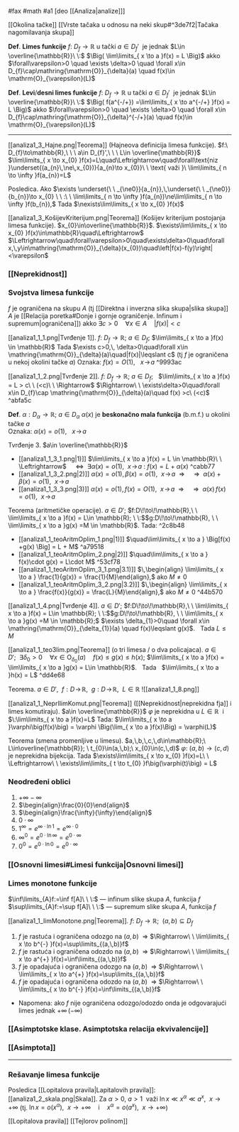 #fax #math #a1 [deo [[Analiza|analize]]]
$\:$

[[Okolina tačke]]
[[Vrste tačaka u odnosu na neki skup#^3de7f2|Tačaka nagomilavanja skupa]]


**Def**. **Limes funkcije** $f:\ D_{f}\to\mathbb{R}$ u tački $a\in  D_{f}'\:$ je jednak $L\in \overline{\mathbb{R}}\ \:$  $\Big( \lim\limits_{ x \to a }f(x) = L \Big)$ akko $\forall\varepsilon>0 \quad \exists \delta>0 \quad \forall x\in D_{f}\cap\mathring{\mathrm{O}}_{\delta}(a) \quad f(x)\in \mathrm{O}_{\varepsilon}(L)$

**Def**. **Levi**/**desni limes funkcije** $f:\ D_{f}\to\mathbb{R}$ u tački $a\in  D_{f}'\:$ je jednak $L\in \overline{\mathbb{R}}\ \:$  $\Big( f(a^{-/+}) =\lim\limits_{ x \to a^{-/+} }f(x) = L \Big)$ akko $\forall\varepsilon>0 \quad \exists \delta>0 \quad \forall x\in D_{f}\cap\mathring{\mathrm{O}}_{\delta}^{-/+}(a) \quad f(x)\in \mathrm{O}_{\varepsilon}(L)$

--- 

[[analiza1_3_Hajne.png|Teorema]] (Hajneova definicija limesa funkcije).
$f:\ D_{f}\to\mathbb{R},\ \ \ a\in  D_{f}',\ \ \  L\in \overline{\mathbb{R}}$
$\lim\limits_{ x \to x_{0} }f(x)=L\quad\Leftrightarrow\quad\forall\text{niz }\underset{(a_{n}\,\ne\,x_{0})}{a_{n}\to x_{0}}\ \ \text{ važi }\ \lim\limits_{ n \to \infty }f(a_{n})=L$

Posledica. Ako $\exists \underset{\ \ _{\ne0}}{a_{n}},\,\underset{\ \ _{\ne0}}{b_{n}}\to x_{0} \ \ :\ \ \lim\limits_{ n \to \infty }f(a_{n})\ne\lim\limits_{ n \to \infty }f(b_{n}),$
Tada $\nexists\lim\limits_{ x \to x_{0} }f(x)$
$\:$

[[analiza1_3_KošijevKriterijum.png|Teorema]] (Košijev kriterijum postojanja limesa funkcije). $x_{0}\in\overline{\mathbb{R}}$.
$\exists\lim\limits_{ x \to x_{0} }f(x)\in\mathbb{R}\quad\Leftrightarrow$
$\Leftrightarrow\quad\forall\varepsilon>0\quad\exists\delta>0\quad\forall x,\,y\in\mathring{\mathrm{O}}_{\delta}(x_{0})\quad\left|f(x)-f(y)\right|<\varepsilon$

### [[Neprekidnost]]

### Svojstva limesa funkcije

$f$ je ograničena na skupu $A$ (tj [[Direktna i inverzna slika skupa|slika skupa]] $A$ je [[Relacija poretka#Donje i gornje ograničenje. Infinum i supremum|ograničena]]) akko $\exists c>0 \quad \forall x\in A \quad |f(x)|<c$ 

[[analiza1_1_1.png|Tvrđenje 1]]. $f:\ D_{f}\to \mathbb{R}$; $a\in D_{f}$; $\lim\limits_{ x \to a }f(x) \in \mathbb{R}$ 
Tada $\exists c>0,\, \delta>0\quad\forall x\in \mathring{\mathrm{O}}_{\delta}(a)\quad|f(x)|\leqslant c$ 
(tj $f$ je ograničena u nekoj okolini tačke $a$)
Oznaka: $f(x) = O(1),\ \ \ x\!\to\! a$  ^9993ac

[[analiza1_1_2.png|Tvrđenje 2]]. $f:\ D_{f}\to \mathbb{R}$; $a\in D_{f}$; $\:$ $\lim\limits_{ x \to a }f(x) = L > c\ \  (<c)\ \ \Rightarrow$ $\Rightarrow\ \ \exists\delta>0\quad\forall x\in D_{f}\cap \mathring{\mathrm{O}}_{\delta}(a)\quad f(x) >c\  (<c)$  ^abfa5c

**Def**. $\alpha:D_{\alpha}\to \mathbb{R}$; $a\in D_{\alpha}$
$\alpha(x)$ je **beskonačno mala funkcija** (b.m.f.) u okolini tačke $a$  
Oznaka: $\alpha(x)=o(1),\ \ \ x\!\to\!a$

Tvrđenje 3. $a\in \overline{\mathbb{R}}$
- [[analiza1_1_3_1.png|1)]] $\lim\limits_{ x \to a }f(x) = L \in \mathbb{R}\ \ \Leftrightarrow$
  $\quad \Leftrightarrow\ \ \exists \alpha(x)=o(1), \ \ x\!\to\!a \ :\ f(x) = L + \alpha(x)$ ^cabb77
- [[analiza1_1_3_2.png|2)]] $\alpha(x)=o(1),\,\beta(x)=o(1),\ \ x\!\to\!a \ \ \Rightarrow$
  $\quad \Rightarrow \ \ \alpha(x) + \beta(x) = o(1),\ \ x\!\to\!a$
- [[analiza1_1_3_3.png|3)]] $\alpha(x)=o(1),\,f(x)=O(1),\ \ x\!\to\!a \ \ \Rightarrow$
  $\quad \Rightarrow \ \ \alpha(x) \, f(x) = o(1),\ \ x\!\to\!a$

Teorema (aritmetičke operacije). $a\in D';$ $f:D\!\to\!\mathbb{R},\ \ \lim\limits_{ x \to a }f(x) = L\in \mathbb{R}; \ \:$$g:D\!\to\!\mathbb{R}, \ \ \lim\limits_{ x \to a }g(x) =M \in \mathbb{R}$. Tada: ^2c8b48
- [[analiza1_1_teoAritmOplim_1.png|1)]] $\quad\lim\limits_{ x \to a } \Big[f(x) +g(x) \Big] = L + M$ ^a79518
- [[analiza1_1_teoAritmOplim_2.png|2)]] $\quad\lim\limits_{ x \to a } f(x)\cdot g(x) = L\cdot M$ ^53cf78
- [[analiza1_1_teoAritmOplim_3_1.png|3.1)]] $\,\begin{align} \lim\limits_{ x \to a } \frac{1}{g(x)} = \frac{1}{M}\end{align},$ ako $M\ne 0$
- [[analiza1_1_teoAritmOplim_3_2.png|3.2)]] $\,\begin{align} \lim\limits_{ x \to a } \frac{f(x)}{g(x)} = \frac{L}{M}\end{align},$ ako $M\ne 0$ ^44b570

[[analiza1_1_4.png|Tvrđenje 4]]. $a\in D';$
 $f:D\!\to\!\mathbb{R},\ \ \lim\limits_{ x \to a }f(x) = L\in \mathbb{R}; \ \:$$g:D\!\to\!\mathbb{R}, \ \  \lim\limits_{ x \to a }g(x) =M \in \mathbb{R};$
 $\exists \delta_{1}>0\quad \forall x\in \mathring{\mathrm{O}}_{\delta_{1}}(a) \quad f(x)\leqslant g(x)$. $\:$ Tada $L\leqslant M$

[[analiza1_1_teo3lim.png|Teorema]] (o tri limesa / o dva policajaca).
$a \in D';\ \ \exists \delta_{0}>0\quad \forall x\in \mathrm{O}_{\delta_{0}}(a) \quad f(x)\leqslant g(x)\leqslant h(x);$
$\lim\limits_{ x \to a }f(x) = \lim\limits_{ x \to a }g(x) = L\in \mathbb{R}$. $\:$ Tada $\:$  $\lim\limits_{ x \to a }h(x) = L$ ^dd4e68

Teorema. $a\in D',\ \  f:D\!\to\!\mathbb{R},\ \ g:D\!\to\!\mathbb{R}, \ \ L\in \mathbb{R}$
![[analiza1_1_8.png]]

[[analiza1_1_NeprIlimKomut.png|Teorema]] ([[Neprekidnost|neprekidna fja]] i limes komutiraju). $a\in \overline{\mathbb{R}}$
$\varphi$ je neprekidna u $L\in\mathbb{R}\:$ i $\:\lim\limits_{ x \to a }f(x)=L$
Tada: $\lim\limits_{ x \to a }\varphi\big(f(x)\big) = \varphi \Big(\lim_{ x \to a }f(x)\Big) = \varphi(L)$

Teorema (smena promenljive u limesu). 
$a,\,b,\,c,\,d\in\mathbb{R};\ L\in\overline{\mathbb{R}}; \ t_{0}\in(a,\,b);\ x_{0}\in(c,\,d)$
$\varphi:\ (a,\,b)\to(c,\,d)$ je neprekidna bijekcija. Tada
$\exists\lim\limits_{ x \to x_{0} }f(x)=L\ \ \Leftrightarrow\ \ \exists\lim\limits_{ t \to t_{0} }f\big(\varphi(t)\big) = L$

### Neodređeni oblici
1. $+\infty -\infty$
2. $\begin{align}\frac{0}{0}\end{align}$
3. $\begin{align}\frac{\infty}{\infty}\end{align}$
4. $0\cdot\infty$
5. $1^{\infty}=e^{\infty\cdot\ln1}=e^{\infty\cdot0}$
6. $\infty^{0}=e^{0\cdot\ln\infty}=e^{0\cdot\infty}$
7. $0^{0}=e^{0\cdot\ln0}=e^{0\cdot\infty}$

### [[Osnovni limesi#Limesi funkcija|Osnovni limesi]]

### Limes monotone funkcije

$\inf\limits_{A}f:=\inf f[A]\ \ \:$ — infinum slike skupa $A$, funkcija $f$
$\sup\limits_{A}f:=\sup f[A]\ \ \:$ — supremum slike skupa $A$, funkcija $f$

[[analiza1_1_limMonotone.png|Teorema]]. $f:\ D_{f}\to\mathbb{R};\ \ (a,\,b)\subseteq D_{f}$
1. $f$ je rastuća i ograničena odozgo na $(a,\,b)\ \ \Rightarrow$
$\Rightarrow\ \ \lim\limits_{ x \to b^{-} }f(x)=\sup\limits_{(a,\,b)}f$
2. $f$ je rastuća i ograničena odozdo na $(a,\,b)\ \ \Rightarrow$
$\Rightarrow\ \ \lim\limits_{ x \to a^{+} }f(x)=\inf\limits_{(a,\,b)}f$
3. $f$ je opadajuća i ograničena odozgo na $(a,\,b)\ \ \Rightarrow$
$\Rightarrow\ \ \lim\limits_{ x \to a^{+} }f(x)=\sup\limits_{(a,\,b)}f$
4. $f$ je opadajuća i ograničena odozdo na $(a,\,b)\ \ \Rightarrow$
$\Rightarrow\ \ \lim\limits_{ x \to b^{-} }f(x)=\inf\limits_{(a,\,b)}f$
- Napomena: ako $f$ nije ograničena odozgo/odozdo onda je odgovarajući limes jednak $+\infty\,(-\infty)$

### [[Asimptotske klase. Asimptotska relacija ekvivalencije]]
### [[Asimptota]]
---
### Rešavanje limesa funkcije

Posledica [[Lopitalova pravila|Lapitalovih pravila]]:
[[analiza1_2_skala.png|Skala]]. Za $\alpha>0,\ a>1\:\:$važi
$\ln x \ll x^{\alpha}\ll a^{x},\ \ x\to+\infty$
(tj. $\ln x=o(x^{\alpha}),\ \ x\to +\infty\quad \mathrm{i}\quad x^{\alpha}=o(a^{x}),\ \ x\to +\infty$)

[[Lopitalova pravila]]
[[Tejlorov polinom]]